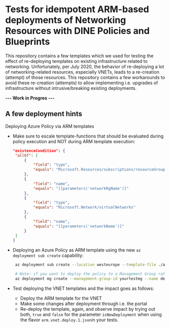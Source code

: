 # Tests for idempotent ARM-based deployments of Networking Resources with DINE Policies and Blueprints

This repository contains a few templates which we used for testing the effect of re-deploying templates on existing infrastructure related to networking. Unfortunately, per July 2020, the behavior of re-deploying a lot of networking-related resources, especially VNETs, leads to a re-creation (attempt) of those resources. This repository contains a few workarounds to avoid these re-creation (attempts) to allow implementing i.e. upgrades of infrastructure without intrusive/breaking existing deployments.

**--- Work in Progres ---**

## A few deployment hints

Deploying Azure Policy via ARM templates
* Make sure to escale template-functions that should be evaluated during policy execution and NOT during ARM template execution:
   ```json
   "existenceCondition": {
    "allOf": [
        {
            "field": "type",
            "equals": "Microsoft.Resources/subscriptions/resourceGroups"
        },
        {
            "field": "name",
            "equals": "[[parameters('networkRgName')]"
        },
        {
            "field": "type",
            "equals": "Microsoft.Network/virtualNetworks"
        },
        {
            "field": "name",
            "equals": "[[parameters('networkName')]"
        }
    ]
   }
   ```

* Deploying an Azure Policy as ARM template using the new `az deployment sub create` capability:
   ```bash
    az deployment sub create --location westeurope --template-file ./arm.policy.vnet.json

    # Note: if you want to deploy the policy to a Management Group rather than subscription, you can use the command below. But, the subscription()-template function will not work in that case and you need to reference roles which are available at the management group level.
    az deployment mg create --management-group-id yourtestmg --name deploymentname --location westeurope --template-file ./arm.policy.vnet.json
   ```

* Test deploying the VNET templates and the impact goes as follows:
  * Deploy the ARM template for the VNET
  * Make some changes after deployment through i.e. the portal
  * Re-deploy the template, again, and observe impact by trying out both, `true` and `false` for the parameter `isNewDeployment` when using the flavor `arm.vnet.deploy.1.json`in your tests.